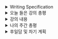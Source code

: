 <details>
<summary>Writing Specification</summary>
<div markdown="1">

>Date : 22.02.04
>
>강좌 분류 : Data Visualization
>
>>강좌 번호 : 3-1
>>
>>제목 : 차트의 요소 - Text 사용하기
>
>>강좌 번호 : 3-2
>>
>>제목 : 차트의 요소 - Color 사용하기
>
>>강좌 번호 : 3-3
>>
>>제목 : 차트의 요소 - Facet 사용하기
>
>>강좌 번호 : 3-4
>>
>>제목 : 차트의 요소 - More Tips
>
>>강좌 번호 : 4-1
>>
>>제목 : 통계와 차트 - Seaborn 소개
>
>>강좌 번호 : 4-2
>>
>>제목 : 통계와 차트 - Seaborn 기초
>
>>강좌 번호 : 4-3
>>
>>제목 : 통계와 차트 - Seaborn 심화


</div>
</details>

<details>
<summary>오늘 들은 강의 총평</summary>
<div markdown="1">

으... 듣기만 해놨다. 정리는 나중에...

이번 주가 리얼 헬이다;;

겁나 대충 정리하는 것 같은데, 이번 주 강의가 너무 많다.

말이 되냐 이게;;

</div>
</details>

<details>
<summary>강의 내용</summary>
<div markdown="1">

어제와 마찬가지로 강의에 관한 코드를 별첨하는 것으로 대체하겠다.

Notion에다가 정리할 수 있으면 해볼 듯.

</div>
</details>


<details>
<summary>나의 주간 총평</summary>
<div markdown="1">

이번 주는 강의 덕에 너무 바쁘지만,

그래도 ResNet을 구현하고 이에 관해서 이야기해볼 수 있는 좋은 시간을 가졌다.

일단 **"논문을 읽고 구현해본다."**라는 경험은 대학원에서도 없었다!

그리고 그 과정에서 과제에서 배운 것을 활용해보기도 하고, 다양한 문제를 만났고, 해결해보았다.

특히 라이브러리 문제가 터지는 건 아주 인상적이었다.

~~큰 맘 먹고 지른 GPU 놈이 너무 좋으신 건지 CUDA 같은 것들이 전부 최신 버전 밖에 지원 안해서 고생했다.~~

~~별개로 왜 device='cuda'가 왜 자동으로 안되냐고 ㅋㅋ 그건 GPU 문제가 아니잖아.~~

지난 주에 무슨 계획을 방어적으로 세우고 어쩌고 한 것 같은데, 압도적인 강의의 파도 앞에 무릎을 꿇었다.

밈마냥 추진력이라도 냈으면 좋겠는데, 추진력이 생길리가 있나 싶은데 큰일났다.

1. 잘했던 것, 좋았던 것, 계속할 것
   
   ResNet을 구현하여 각자 상의한 것

   이런 경험은 굉장히 값지다고 생각함.

   또 피드백을 열심히 때렸다.

   짧은 피드백을 위해서 깊게 공부하는 과정에서도 깨달음을 얻는 과정이 있어서 만족했음.

2. 잘못했던 것, 아쉬운 것, 부족한 것과 그 개선 방향
   
   구현한 것을 서로 이야기해보는 시간을 가진 것은 좋은데 A/S가 모자란 것이 아닌가 하는 개인적인 생각이 있음.

   특히, 논문 내용에 대한 심도있는 공개된 토의가 없었던 것은 나름대로 아쉬운 점임.

   물론, 초기 시도이고 시간 여유가 없어서 코딩 구현하는 것만도 벅차다는 사실은 인정함.

   그런데 과연 코딩 구현에만 집중하는 것도 옳은가? 에 대한 질문을 받는다면 확실한 대답을 드리긴 어렵다고 봄.

   그래도 일단 시도했고, 진행한다는 것에 의의를 두는 것도 바람직함.

3. 도전할 것, 시도할 것
   
   도전할 것 : R-CNN 구현

   시도할 것 : Notion에다가 별도의 정리 추가

   코딩 공부를 위주로 하게 되는 이번주는 코딩 파일에 공부한 것을 적고 있는데,

   개인적으로 작성한 학습 정리가 없는 것은 조금 아쉽긴 함.

4. 키워드, 알게된 것, 느낀 점
   
   ResNet을 구현하면서 신경망 코딩의 흐름에 대해서 체득하게 되었다.

   간만에 논문을 심도 있게 읽어서 옛날 느낌도 나고 좋았다.

   더 다양한 경험을 했으면 좋겠다고 느꼈다.

</div>
</details>

<details>
<summary>후일담 및 차기 계획</summary>
<div markdown="1">

이번 주 주말은 너무 바쁠 것 같다.

밀린 강의 정리, R-CNN 조사 및 구현 등으로;;

어우 이거 될까 싶다.

컨디션 관리와 더불어 밸런스를 잘 잡아가면서 준비해야한다..

차기 계획

1. R-CNN 구현하기

2. 밀린 강의 코딩 정리하기
   
</div>
</details>




